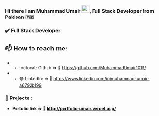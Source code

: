 ### Hi there I am Muhammad Umair <img height="25px" src="https://media.giphy.com/media/hvRJCLFzcasrR4ia7z/giphy.gif" width="25px">, Full Stack Developer from Pakisan :pakistan: 

### :heavy_check_mark: Full Stack Developer 


## 📫 How to reach me:  

- - :octocat: Github              => :link:	https://github.com/MuhammadUmair1019/
- - :purple_circle: LinkedIn:     => :link:	https://www.linkedin.com/in/muhammad-umair-a6792b199
<!-- - - :large_blue_diamond: Facebook (Page): => :link:	https://www.facebook.com/developerJunaid -->

### :medal_sports: Projects :
- **Portolio link => :link: http://portfolio-umair.vercel.app/**
